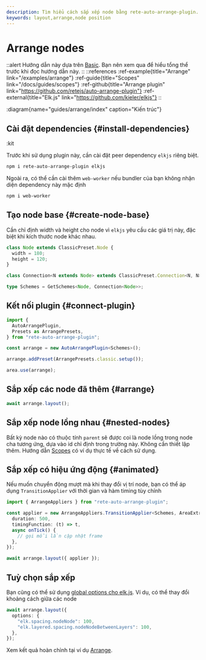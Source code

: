 ```yaml
---
description: Tìm hiểu cách sắp xếp node bằng rete-auto-arrange-plugin. Hướng dẫn này cung cấp từng bước cài đặt plugin và các peer dependency cần thiết
keywords: layout,arrange,node position
---
```


# Arrange nodes

::alert
Hướng dẫn này dựa trên [Basic](/docs/guides/basic). Bạn nên xem qua để hiểu tổng thể trước khi đọc hướng dẫn này.
::
::references
:ref-example{title="Arrange" link="/examples/arrange"}
:ref-guide{title="Scopes" link="/docs/guides/scopes"}
:ref-github{title="Arrange plugin" link="https://github.com/retejs/auto-arrange-plugin"}
:ref-external{title="Elk.js" link="https://github.com/kieler/elkjs"}
::

:diagram{name="guides/arrange/index" caption="Kiến trúc"}

## Cài đặt dependencies {#install-dependencies}

:kit

Trước khi sử dụng plugin này, cần cài đặt peer dependency `elkjs` riêng biệt.

```bash
npm i rete-auto-arrange-plugin elkjs
```

Ngoài ra, có thể cần cài thêm `web-worker` nếu bundler của bạn không nhận diện dependency này mặc định

```bash
npm i web-worker
```

## Tạo node base {#create-node-base}

Cần chỉ định width và height cho node vì `elkjs` yêu cầu các giá trị này, đặc biệt khi kích thước node khác nhau.

```ts
class Node extends ClassicPreset.Node {
  width = 180;
  height = 120;
}

class Connection<N extends Node> extends ClassicPreset.Connection<N, N> {}

type Schemes = GetSchemes<Node, Connection<Node>>;
```

## Kết nối plugin {#connect-plugin}

```ts
import {
  AutoArrangePlugin,
  Presets as ArrangePresets,
} from "rete-auto-arrange-plugin";

const arrange = new AutoArrangePlugin<Schemes>();

arrange.addPreset(ArrangePresets.classic.setup());

area.use(arrange);
```

## Sắp xếp các node đã thêm {#arrange}

```ts
await arrange.layout();
```

## Sắp xếp node lồng nhau {#nested-nodes}

Bất kỳ node nào có thuộc tính `parent` sẽ được coi là node lồng trong node cha tương ứng, dựa vào id chỉ định trong trường này. Không cần thiết lập thêm. Hướng dẫn [Scopes](/docs/guides/scopes) có ví dụ thực tế về cách sử dụng.

## Sắp xếp có hiệu ứng động {#animated}

Nếu muốn chuyển động mượt mà khi thay đổi vị trí node, bạn có thể áp dụng `TransitionApplier` với thời gian và hàm timing tùy chỉnh

```ts
import { ArrangeAppliers } from "rete-auto-arrange-plugin";

const applier = new ArrangeAppliers.TransitionApplier<Schemes, AreaExtra>({
  duration: 500,
  timingFunction: (t) => t,
  async onTick() {
    // gọi mỗi lần cập nhật frame
  },
});

await arrange.layout({ applier });
```

## Tuỳ chọn sắp xếp

Bạn cũng có thể sử dụng [global options cho elk.js](https://eclipse.dev/elk/reference/options.html). Ví dụ, có thể thay đổi khoảng cách giữa các node

```ts
await arrange.layout({
  options: {
    "elk.spacing.nodeNode": 100,
    "elk.layered.spacing.nodeNodeBetweenLayers": 100,
  },
});
```

Xem kết quả hoàn chỉnh tại ví dụ [Arrange](/examples/arrange).
